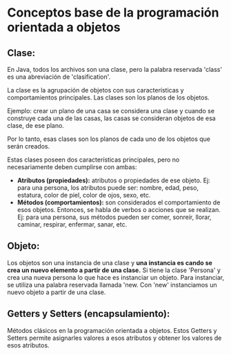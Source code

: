 # Conceptos base de la programación orientada a objetos
## Clase:
En Java, todos los archivos son una clase, pero la palabra reservada 'class' es una abreviación de 'clasification'.

La clase es la agrupación de objetos con sus características y comportamientos principales. Las clases son los planos de los objetos.

Ejemplo: crear un plano de una casa se considera una clase y cuando se construye cada una de las casas, las casas se consideran objetos de esa clase, de ese plano.

Por lo tanto, esas clases son los planos de cada uno de los objetos que serán creados.

Estas clases poseen dos características principales, pero no necesariamente deben cumplirse con ambas:

* **Atributos (propiedades):** atributos o propiedades de ese objeto. Ej: para una persona, los atributos puede ser: nombre, edad, peso, estatura, color de piel, color de ojos, sexo, etc.
* **Métodos (comportamientos):** son considerados el comportamiento de esos objetos. Entonces, se habla de verbos o acciones que se realizan. Ej: para una persona, sus métodos pueden ser comer, sonreír, llorar, caminar, respirar, enfermar, sanar, etc.

## Objeto:
Los objetos son una instancia de una clase y **una instancia es cando se crea un nuevo elemento a partir de una clase.** Si tiene la clase 'Persona' y crea una nueva persona lo que hace es instanciar un objeto. Para instanciar, se utiliza una palabra reservada llamada 'new. Con 'new' instanciamos un nuevo objeto a partir de una clase.

## Getters y Setters (encapsulamiento):
Métodos clásicos en la programación orientada a objetos. Estos Getters y Setters permite asignarles valores a esos atributos y obtener los valores de esos atributos.
